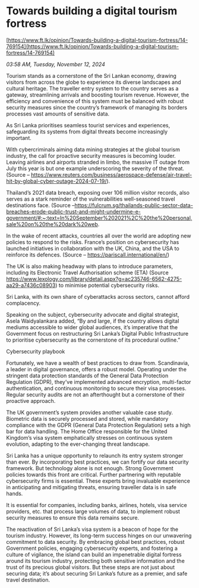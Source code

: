 # Towards building a digital tourism fortress

[https://www.ft.lk/opinion/Towards-building-a-digital-tourism-fortress/14-769154](https://www.ft.lk/opinion/Towards-building-a-digital-tourism-fortress/14-769154)

*03:58 AM, Tuesday, November 12, 2024*

Tourism stands as a cornerstone of the Sri Lankan economy, drawing visitors from across the globe to experience its diverse landscapes and cultural heritage. The traveller entry system to the country serves as a gateway, streamlining arrivals and boosting tourism revenue. However, the efficiency and convenience of this system must be balanced with robust security measures since the country’s framework of managing its borders processes vast amounts of sensitive data.

As Sri Lanka prioritises seamless tourist services and experiences, safeguarding its systems from digital threats become increasingly important.

With cybercriminals aiming data mining strategies at the global tourism industry, the call for proactive security measures is becoming louder. Leaving airlines and airports stranded in limbo, the massive IT outage from July this year is but one example underscoring the severity of the threat. (Source – https://www.reuters.com/business/aerospace-defense/air-travel-hit-by-global-cyber-outage-2024-07-19/).

Thailand’s 2021 data breach, exposing over 106 million visitor records, also serves as a stark reminder of the vulnerabilities well-seasoned travel destinations face. (Source –https://fulcrum.sg/thailands-public-sector-data-breaches-erode-public-trust-and-might-undermine-e-government/#:~:text=In%20September%202021%2C%20the%20personal,sale%20on%20the%20dark%20web.

In the wake of recent attacks, countries all over the world are adopting new policies to respond to the risks. France’s position on cybersecurity has launched initiatives in collaboration with the UK, China, and the USA to reinforce its defences. (Source – https://pariscall.international/en/)

The UK is also making headway with plans to introduce parameters, including its Electronic Travel Authorisation scheme (ETA) (Source https://www.lexology.com/library/detail.aspx?g=ac235746-6562-4275-aa29-a7436c08903) to minimise potential cybersecurity risks.

Sri Lanka, with its own share of cyberattacks across sectors, cannot afford complacency.

Speaking on the subject, cybersecurity advocate and digital strategist, Asela Waidyalankara added, “By and large, if the country allows digital mediums accessible to wider global audiences, it’s imperative that the Government focus on restructuring Sri Lanka’s Digital Public Infrastructure to prioritise cybersecurity as the cornerstone of its procedural outline.”

Cybersecurity playbook

Fortunately, we have a wealth of best practices to draw from. Scandinavia, a leader in digital governance, offers a robust model. Operating under the stringent data protection standards of the General Data Protection Regulation (GDPR), they’ve implemented advanced encryption, multi-factor authentication, and continuous monitoring to secure their visa processes. Regular security audits are not an afterthought but a cornerstone of their proactive approach.

The UK government’s system provides another valuable case study. Biometric data is securely processed and stored, while mandatory compliance with the GDPR (General Data Protection Regulation) sets a high bar for data handling. The Home Office responsible for the United Kingdom’s visa system emphatically stresses on continuous system evolution, adapting to the ever-changing threat landscape.

Sri Lanka has a unique opportunity to relaunch its entry system stronger than ever. By incorporating best practices, we can fortify our data security framework. But technology alone is not enough. Strong Government policies towards this front are critical. Further partnering with reputable cybersecurity firms is essential. These experts bring invaluable experience in anticipating and mitigating threats, ensuring traveller data is in safe hands.

It is essential for companies, including banks, airlines, hotels, visa service providers, etc. that process large volumes of data, to implement robust security measures to ensure this data remains secure.

The reactivation of Sri Lanka’s visa system is a beacon of hope for the tourism industry. However, its long-term success hinges on our unwavering commitment to data security. By embracing global best practices, robust Government policies, engaging cybersecurity experts, and fostering a culture of vigilance, the island can build an impenetrable digital fortress around its tourism industry, protecting both sensitive information and the trust of its precious global visitors. But these steps are not just about securing data; it’s about securing Sri Lanka’s future as a premier, and safe travel destination.

